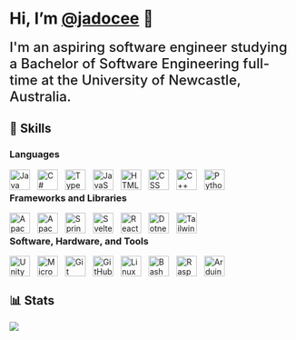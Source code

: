 # Hi, I’m [@jadocee](https://github.com/jadocee) 👋

<span style="font-size:1.5rem;font-weight:500;">
I'm an aspiring software engineer studying a Bachelor of Software Engineering full-time at the University of Newcastle, Australia.
</span>

## 🚀 Skills

### Languages

[<img align="left" alt="Java" width="36px" height="auto" style="padding-right:10px;" src="https://cdn.jsdelivr.net/gh/devicons/devicon/icons/java/java-original.svg" loading="lazy"/>](https://www.java.com/en/)

[<img align="left" alt="C#" width="36px" height="auto" style="padding-right:10px;" src="https://cdn.jsdelivr.net/gh/devicons/devicon/icons/csharp/csharp-plain.svg" loading="lazy"/>](https://docs.microsoft.com/en-us/dotnet/csharp/)

[<img align="left" alt="TypeScript" width="36px" height="auto" style="padding-right:10px;" src="https://cdn.jsdelivr.net/gh/devicons/devicon/icons/typescript/typescript-plain.svg" loading="lazy" />](https://www.typescriptlang.org/)

[<img align="left" alt="JavaScript" width="36px" height="auto" style="padding-right:10px;" src="https://cdn.jsdelivr.net/gh/devicons/devicon/icons/javascript/javascript-plain.svg" loading="lazy" />](https://www.javascript.com/)

[<img align="left" alt="HTML" width="36px" height="auto" style="padding-right:10px;" src="https://cdn.jsdelivr.net/gh/devicons/devicon/icons/html5/html5-plain.svg" loading="lazy" />](https://www.w3.org/html/)

[<img align="left" alt="CSS" width="36px" height="auto" style="padding-right:10px;" src="https://cdn.jsdelivr.net/gh/devicons/devicon/icons/css3/css3-plain.svg" loading="lazy" />](https://www.w3.org/Style/CSS/Overview.en.html)

[<img align="left" alt="C++" width="36px" height="auto" style="padding-right:10px;" src="https://cdn.jsdelivr.net/gh/devicons/devicon/icons/cplusplus/cplusplus-plain.svg" loading="lazy" />](https://www.cplusplus.com/)

[<img align="left" alt="Python" width="36px" height="auto" style="padding-right:10px;" src="https://cdn.jsdelivr.net/gh/devicons/devicon/icons/python/python-original.svg" loading="lazy" />](https://www.python.org/)

<br />

### Frameworks and Libraries

[<img align="left" alt="Apache Maven" width="36px" height="auto" style="padding-right:10px;" src="https://cdn.jsdelivr.net/gh/devicons/devicon/icons/apache/apache-original.svg" loading="lazy" />](https://maven.apache.org/)

[<img align="left" alt="Apache Tomcat" width="36px" height="auto" style="padding-right:10px;" src="https://cdn.jsdelivr.net/gh/devicons/devicon/icons/tomcat/tomcat-original.svg" loading="lazy" />](https://tomcat.apache.org/)

[<img align="left" alt="Spring" width="36px" height="auto" style="padding-right:10px;" src="https://cdn.jsdelivr.net/gh/devicons/devicon/icons/spring/spring-original.svg" loading="lazy" />](https://spring.io/)

[<img align="left" alt="Svelte" width="36px" height="auto" style="padding-right:10px;" src="https://cdn.jsdelivr.net/gh/devicons/devicon/icons/svelte/svelte-original.svg" loading="lazy" />](https://svelte.dev/)

[<img align="left" alt="React" width="36px" height="auto" style="padding-right:10px;" src="https://cdn.jsdelivr.net/gh/devicons/devicon/icons/react/react-original.svg" loading="lazy" />](https://reactjs.org/)

[<img align="left" alt="Dotnet" width="36px" height="auto" style="padding-right:10px;" src="https://cdn.jsdelivr.net/gh/devicons/devicon/icons/dotnetcore/dotnetcore-original.svg" loading="lazy" />](https://dotnet.microsoft.com/)

[<img align="left" alt="TailwindCSS" width="36px" height="auto" style="padding-right:10px;" src="https://cdn.jsdelivr.net/gh/devicons/devicon/icons/tailwindcss/tailwindcss-plain.svg" loading="lazy" />](https://tailwindcss.com/)

<br />

### Software, Hardware, and Tools

<a href="https://unity.com/">
    <picture>
        <source 
            srcset="./Icons/Unity-dark.svg"
            media="(prefers-color-scheme: dark)"
        />
        <source
            srcset="https://cdn.jsdelivr.net/gh/devicons/devicon/icons/unity/unity-original.svg"
            media="(prefers-color-scheme: light), (prefers-color-scheme: no-preference)"
        />
        <img align="left" alt="Unity" width="36px" height="auto" style="padding-right:10px;" src="https://cdn.jsdelivr.net/gh/devicons/devicon/icons/unity/unity-original.svg" loading="lazy" />
    </picture>
</a>

<a href="https://www.microsoft.com/en-au/sql-server/sql-server-2019#gh-light-mode-only">
    <picture>
        <source 
            srcset="./Icons/mssqlserver-dark.svg"
            media="(prefers-color-scheme: dark)"
        />
        <source
            srcset="https://cdn.jsdelivr.net/gh/devicons/devicon/icons/microsoftsqlserver/microsoftsqlserver-plain.svg"
            media="(prefers-color-scheme: light), (prefers-color-scheme: no-preference)"
        />
        <img align="left" alt="Microsoft SQL Server" width="36px" height="auto" style="padding-right:10px;" src="https://cdn.jsdelivr.net/gh/devicons/devicon/icons/microsoftsqlserver/microsoftsqlserver-plain.svg" loading="lazy" />
    </picture>
</a>

[<img align="left" alt="Git" width="36px" height="auto" style="padding-right:10px;" src="https://cdn.jsdelivr.net/gh/devicons/devicon/icons/git/git-original.svg" />](https://git-scm.com/)

<a href="https://github.com/">
    <picture>
        <source 
            srcset="./Icons/github-dark.svg"
            media="(prefers-color-scheme: dark)"
        />
        <source
            srcset="https://cdn.jsdelivr.net/gh/devicons/devicon/icons/github/github-original.svg"
            media="(prefers-color-scheme: light), (prefers-color-scheme: no-preference)"
        />
        <img align="left" alt="GitHub" width="36px" height="auto" style="padding-right:10px;" src="https://cdn.jsdelivr.net/gh/devicons/devicon/icons/github/github-original.svg" loading="lazy" />
    </picture>
</a>

[<img align="left" alt="Linux" width="36px" height="auto" style="padding-right:10px;" src="https://cdn.jsdelivr.net/gh/devicons/devicon/icons/linux/linux-original.svg" loading="lazy" />](https://www.linux.org/)

<a href="https://www.gnu.org/software/bash/">
    <picture>
        <source 
            srcset="./Icons/bash-dark.svg"
            media="(prefers-color-scheme: dark)"
        />
        <source
            srcset="https://cdn.jsdelivr.net/gh/devicons/devicon/icons/bash/bash-original.svg"
            media="(prefers-color-scheme: light), (prefers-color-scheme: no-preference)"
        />
        <img align="left" alt="Bash" width="36px" height="auto" style="padding-right:10px;" src="https://cdn.jsdelivr.net/gh/devicons/devicon/icons/bash/bash-original.svg" loading="lazy" />
    </picture>
</a>

[<img align="left" alt="Raspberry Pi" width="36px" height="auto" style="padding-right:10px;" src="https://cdn.jsdelivr.net/gh/devicons/devicon/icons/raspberrypi/raspberrypi-original.svg" loading="lazy" />](https://www.raspberrypi.org/)

[<img align="left" alt="Arduino" width="36px" height="auto" style="padding-right:10px;" src="https://cdn.jsdelivr.net/gh/devicons/devicon/icons/arduino/arduino-original.svg" loading="lazy" />](https://www.arduino.cc/)

<br />
<br />

## 📊 Stats

<picture>
    <source 
        srcset="https://github-readme-stats.vercel.app/api?username=jadocee&show_icons=true&count_private=true&theme=dark"
        media="(prefers-color-scheme: dark)"
    />
    <source
        srcset="https://github-readme-stats.vercel.app/api?username=jadocee&show_icons=true&count_private=true&theme=default"
        media="(prefers-color-scheme: light), (prefers-color-scheme: no-preference)"
    />
    <img src="https://github-readme-stats.vercel.app/api?username=jadocee&show_icons=true&count_private=true" loading="lazy"/>
</picture>

<!-- Icons: https://devicon.dev/ -->
